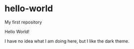 # hello-world
My first repository

Hello World!

I have no idea what I am doing here, but I like the dark theme.
